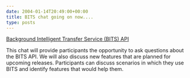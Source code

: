 ```yaml
---
date: 2004-01-14T20:49:00+00:00
title: BITS chat going on now....
type: posts
---
```

[Background Intelligent Transfer Service (BITS) API](http://communities2.microsoft.com/home/chatroom.aspx?siteid=34000014)


This chat will provide participants the opportunity to ask questions about the BITS API. We will also discuss new features that are planned for upcoming releases. Participants can discuss scenarios in which they use BITS and identify features that would help them.
